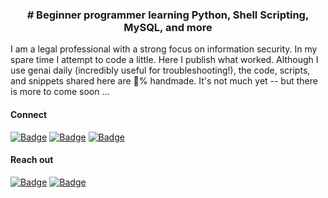 <h3 align="center">
  # Beginner programmer learning Python, Shell Scripting, MySQL, and more
</h3>

<p>
  I am a legal professional with a strong focus on information security. In my spare time I attempt to code a little. Here I publish what worked. Although I use genai daily (incredibly useful for troubleshooting!), the code, scripts, and snippets shared here are 💯% handmade. It's not much yet -- but there is more to come soon ...
</p>

<h4>
  Connect
</h4>

<p> 
  <a href="https://x.com/january1073"><img src="https://img.shields.io/badge/X.com-magenta?style=flat-square" alt="Badge"></a>  
  <a href="https://tryhackme.com/p/january1073"><img src="https://img.shields.io/badge/TryHackMe-magenta?style=flat-square" alt="Badge"></a>
  <a href="https://www.linkedin.com/in/fongern" target="_blank"><img src="https://img.shields.io/badge/LinkedIn-magenta?style=flat-square" alt="Badge"></a>
</p>

<h4>
  Reach out
</h4>

<p> 
  <a href="mailto:january1073@yahoo.com" target="_blank"><img src="https://img.shields.io/badge/Email-white?style=flat-square" alt="Badge"></a>
  <a href="https://keys.openpgp.org/vks/v1/by-fingerprint/12E72BB71FE10C5C0BC5687B70493AE9DCEF9877" target="_blank"><img src="https://img.shields.io/badge/PGP Key-white?style=flat-square&logo=gnuprivacyguard" alt="Badge"></a>
</p> 
